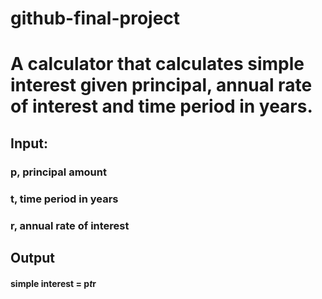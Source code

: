 # github-final-project

# A calculator that calculates simple interest given principal, annual rate of interest and time period in years.
## Input:
  ### p, principal amount
   ### t, time period in years
   ### r, annual rate of interest
## Output
  #### simple interest = p*t*r
